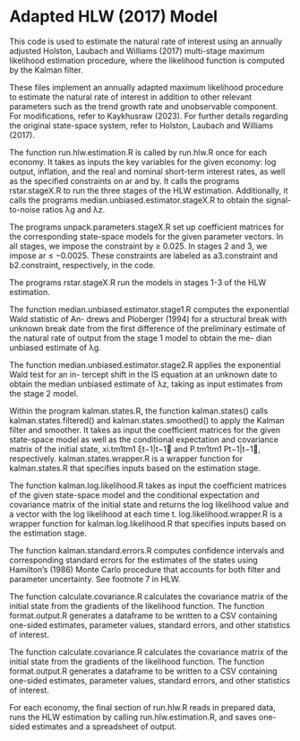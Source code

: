 # Adapted HLW (2017) Model

This code is used to estimate the natural rate of interest using an annually adjusted Holston, Laubach and Williams (2017) multi-stage maximum likelihood estimation procedure, where the likelihood function is computed by the Kalman filter.

These files implement an annually adapted maximum likelihood procedure to estimate the natural rate of interest in addition to other relevant parameters such as the trend growth rate and unobservable component. For modifications, refer to Kaykhusraw (2023). For further details regarding the original state-space system, refer to Holston, Laubach and Williams (2017).

The function run.hlw.estimation.R is called by run.hlw.R once for each economy. It takes as inputs the key variables for the given economy: log output, inflation, and the real and nominal short-term interest rates, as well as the specified constraints on ar and by. It calls the programs rstar.stageX.R to run the three stages of the HLW estimation. Additionally, it calls the programs median.unbiased.estimator.stageX.R to obtain the signal-to-noise ratios λg and λz. 

The programs unpack.parameters.stageX.R set up coefficient matrices for the corresponding state-space models for the given parameter vectors. In all stages, we impose the constraint by ≥ 0.025. In stages 2 and 3, we impose ar ≤ −0.0025. These constraints are labeled as a3.constraint and b2.constraint, respectively, in the code.
 
The programs rstar.stageX.R run the models in stages 1-3 of the HLW estimation.

The function median.unbiased.estimator.stage1.R computes the exponential Wald statistic of An- drews and Ploberger (1994) for a structural break with unknown break date from the first difference of the preliminary estimate of the natural rate of output from the stage 1 model to obtain the me- dian unbiased estimate of λg.

The function median.unbiased.estimator.stage2.R applies the exponential Wald test for an in- tercept shift in the IS equation at an unknown date to obtain the median unbiased estimate of λz, taking as input estimates from the stage 2 model.

Within the program kalman.states.R, the function kalman.states() calls kalman.states.filtered() and kalman.states.smoothed() to apply the Kalman filter and smoother. It takes as input the coefficient matrices for the given state-space model as well as the conditional expectation and covariance matrix of the initial state, xi.tm1tm1  ξt−1|t−1 and P.tm1tm1  Pt−1|t−1, respectively. kalman.states.wrapper.R is a wrapper function for kalman.states.R that specifies inputs based on the estimation stage. 

The function kalman.log.likelihood.R takes as input the coefficient matrices of the given state-space model and the conditional expectation and covariance matrix of the initial state and returns the log likelihood value and a vector with the log likelihood at each time t. log.likelihood.wrapper.R is a wrapper function for kalman.log.likelihood.R that specifies inputs based on the estimation stage.

The function kalman.standard.errors.R computes confidence intervals and corresponding standard errors for the estimates of the states using Hamilton’s (1986) Monte Carlo procedure that accounts for both filter and parameter uncertainty. See footnote 7 in HLW. 

The function calculate.covariance.R calculates the covariance matrix of the initial state from the gradients of the likelihood function. The function format.output.R generates a dataframe to be written to a CSV containing one-sided estimates, parameter values, standard errors, and other statistics of interest.

The function calculate.covariance.R calculates the covariance matrix of the initial state from the gradients of the likelihood function. The function format.output.R generates a dataframe to be written to a CSV containing one-sided estimates, parameter values, standard errors, and other statistics of interest.

For each economy, the final section of run.hlw.R reads in prepared data, runs the HLW estimation by calling run.hlw.estimation.R, and saves one-sided estimates and a spreadsheet of output.
